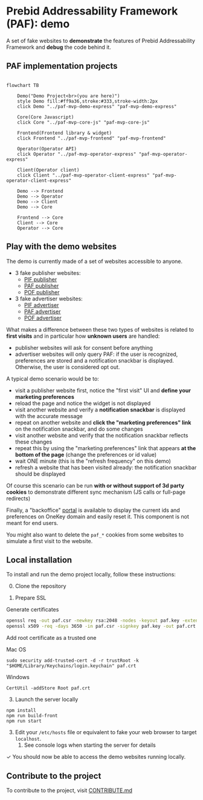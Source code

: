 # Prebid Addressability Framework (PAF): demo

A set of fake websites to **demonstrate** the features of Prebid Addressability Framework
and **debug** the code behind it.

## PAF implementation projects
```mermaid

flowchart TB

    Demo("Demo Project<br>(you are here)")
    style Demo fill:#ff9a36,stroke:#333,stroke-width:2px
    click Demo "../paf-mvp-demo-express" "paf-mvp-demo-express"
    
    Core(Core Javascript)
    click Core "../paf-mvp-core-js" "paf-mvp-core-js"
    
    Frontend(Frontend library & widget)
    click Frontend "../paf-mvp-frontend" "paf-mvp-frontend"
    
    Operator(Operator API)
    click Operator "../paf-mvp-operator-express" "paf-mvp-operator-express"
    
    Client(Operator client)
    click Client "../paf-mvp-operator-client-express" "paf-mvp-operator-client-express"
    
    Demo --> Frontend
    Demo --> Operator
    Demo --> Client
    Demo --> Core
    
    Frontend --> Core
    Client --> Core
    Operator --> Core

```

## Play with the demo websites

The demo is currently made of a set of websites accessible to anyone.

- 3 fake publisher websites:
  - [PIF publisher](https://www.pifdemopublisher.com/)
  - [PAF publisher](https://www.pafdemopublisher.com/)
  - [POF publisher](https://www.pofdemopublisher.com/)
- 3 fake advertiser websites:
  - [PIF advertiser](https://www.pifmarket.shop/)
  - [PAF advertiser](https://www.pafmarket.shop/)
  - [POF advertiser](https://www.pofmarket.shop/)

What makes a difference between these two types of websites is related to **first visits** and in particular how **unknown users** are handled:
- publisher websites will ask for consent before anything
- advertiser websites will only query PAF: if the user is recognized, preferences are stored and a notification snackbar is displayed. Otherwise, the user is considered opt out.

A typical demo scenario would be to:
- visit a publisher website first, notice the "first visit" UI and **define your marketing preferences**
- reload the page and notice the widget is not displayed
- visit another website and verify a **notification snackbar** is displayed with the accurate message
- repeat on another website and **click the "marketing preferences" link** on the notification snackbar, and do some changes
- visit another website and verify that the notification snackbar reflects these changes
- repeat this by using the "marketing preferences" link that appears **at the bottom of the page** (change the preferences or id value)
- wait ONE minute (this is the "refresh frequency" on this demo)
- refresh a website that has been visited already: the notification snackbar should be displayed

Of course this scenario can be run **with or without support of 3d party cookies** to demonstrate different sync mechanism (JS calls or full-page redirects)

Finally, a "backoffice" [portal](http://portal.onekey.network/) is available to display the current ids and preferences on OneKey domain and easily reset it.
This component is not meant for end users.

You might also want to delete the `paf_*` cookies from some websites to simulate a first visit to the website.

## Local installation

To install and run the demo project locally, follow these instructions:

0. Clone the repository

1. Prepare SSL

Generate certificates
```sh
openssl req -out paf.csr -newkey rsa:2048 -nodes -keyout paf.key -extensions req_ext -config paf-mvp-demo-express/openssl-csr.conf
openssl x509 -req -days 3650 -in paf.csr -signkey paf.key -out paf.crt -extensions req_ext -extfile paf-mvp-demo-express/openssl-csr.conf
```
Add root certificate as a trusted one

Mac OS

```shell
sudo security add-trusted-cert -d -r trustRoot -k "$HOME/Library/Keychains/login.keychain" paf.crt
```

Windows

```shell
CertUtil -addStore Root paf.crt
```

3. Launch the server locally

```shell
npm install
npm run build-front
npm run start
```

3. Edit your `/etc/hosts` file or equivalent to fake your web browser to target `localhost`.
    1. See console logs when starting the server for details

✓ You should now be able to access the demo websites running locally.

## Contribute to the project

To contribute to the project, visit [CONTRIBUTE.md](CONTRIBUTE.md)
